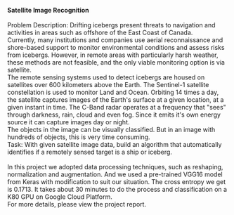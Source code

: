 <strong>Satellite Image Recognition</strong></br>
</br>
Problem Description: Drifting icebergs present threats to navigation and activities in areas such as offshore of the East Coast of Canada.
</br>
Currently, many institutions and companies use aerial reconnaissance and shore-based support to monitor environmental conditions and assess risks from icebergs. However, in remote areas with particularly harsh weather, these methods are not feasible, and the only viable monitoring option is via satellite.</br>
The remote sensing systems used to detect icebergs are housed on satellites over 600 kilometers above the Earth. The Sentinel-1 satellite constellation is used to monitor Land and Ocean. Orbiting 14 times a day, the satellite captures images of the Earth's surface at a given location, at a given instant in time. The C-Band radar operates at a frequency that "sees" through darkness, rain, cloud and even fog. Since it emits it's own energy source it can capture images day or night.</br>
The objects in the image can be visually classified. But in an image with hundreds of objects, this is very time consuming. </br>
Task: With given satellite image data, build an algorithm that automatically identifies if a remotely sensed target is a ship or iceberg.</br>
</br>
In this project we adopted data processing techniques, such as reshaping, normalization and augmentation. And we used a pre-trained VGG16 model from Keras with modification to suit our situation. The cross entropy we get is 0.1713.
It takes about 30 minutes to do the process and classification on a K80 GPU on Google Cloud Platform.</br>
For more details, please view the project report.

